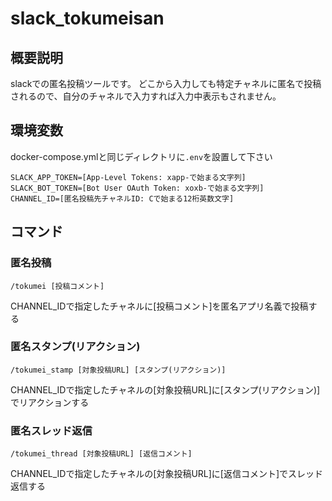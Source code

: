 # slack_tokumeisan

## 概要説明

slackでの匿名投稿ツールです。
どこから入力しても特定チャネルに匿名で投稿されるので、自分のチャネルで入力すれば入力中表示もされません。

## 環境変数

docker-compose.ymlと同じディレクトリに`.env`を設置して下さい

```console
SLACK_APP_TOKEN=[App-Level Tokens: xapp-で始まる文字列]
SLACK_BOT_TOKEN=[Bot User OAuth Token: xoxb-で始まる文字列]
CHANNEL_ID=[匿名投稿先チャネルID: Cで始まる12桁英数文字]
```

## コマンド

### 匿名投稿

`/tokumei [投稿コメント]`

CHANNEL_IDで指定したチャネルに[投稿コメント]を匿名アプリ名義で投稿する

### 匿名スタンプ(リアクション)

`/tokumei_stamp [対象投稿URL] [スタンプ(リアクション)]`

CHANNEL_IDで指定したチャネルの[対象投稿URL]に[スタンプ(リアクション)]でリアクションする

### 匿名スレッド返信

`/tokumei_thread [対象投稿URL] [返信コメント]`

CHANNEL_IDで指定したチャネルの[対象投稿URL]に[返信コメント]でスレッド返信する
